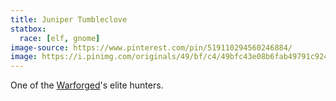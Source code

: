 ```yaml
---
title: Juniper Tumbleclove
statbox:
  race: [elf, gnome]
image-source: https://www.pinterest.com/pin/519110294560246884/
image: https://i.pinimg.com/originals/49/bf/c4/49bfc43e08b6fab49791c9240a754fbd.jpg
---
```


One of the [Warforged](../relics/warforged)'s elite hunters.
